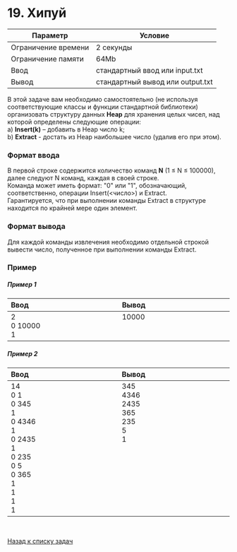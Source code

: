 # 19. Хипуй

| Параметр            | Условие                          |
|---------------------|----------------------------------|
| Ограничение времени | 2 секунды                        |
| Ограничение памяти  | 64Mb                             |
| Ввод                | стандартный ввод или input.txt   |
| Вывод               | стандартный вывод или output.txt |

В этой задаче вам необходимо самостоятельно (не используя соответствующие классы 
и функции стандартной библиотеки) организовать структуру данных **Heap** для хранения 
целых чисел, над которой определены следующие операции:  
a) **Insert(k)** – добавить в Heap число k;  
b) **Extract** - достать из Heap наибольшее число (удалив его при этом).

### Формат ввода
В первой строке содержится количество команд **N** (1 ≤ N ≤ 100000), 
далее следуют N команд, каждая в своей строке.  
Команда может иметь формат: "0" или "1", обозначающий, соответственно, операции Insert(<число>) и Extract.  
Гарантируется, что при выполнении команды Extract в структуре находится по крайней мере один элемент.

### Формат вывода
Для каждой команды извлечения необходимо отдельной строкой вывести число, полученное 
при выполнении команды Extract.

### Пример

##### Пример 1
<table>
    <thead>
        <tr>
            <th width="250px" align="left">Ввод</th>
            <th width="250px" align="left">Вывод</th>
        </tr>
    </thead>
    <tr>
        <td>
            2<br>
            0 10000<br>
            1
        </td>
        <td>
            10000<br><br><br>
        </td>
    </tr>
</table>

##### Пример 2
<table>
    <thead>
        <tr>
            <th width="250px" align="left">Ввод</th>
            <th width="250px" align="left">Вывод</th>
        </tr>
    </thead>
    <tr>
        <td>
            14<br>
            0 1<br>
            0 345<br>
            1<br>
            0 4346<br>
            1<br>
            0 2435<br>
            1<br>
            0 235<br>
            0 5<br>
            0 365<br>
            1<br>
            1<br>
            1<br>
            1
        </td>
        <td>
            345<br>
            4346<br>
            2435<br>
            365<br>
            235<br>
            5<br>
            1<br>
            <br><br><br><br><br><br><br><br>
        </td>
    </tr>
</table>


<br>

[Назад к списку задач](https://github.com/AlexAkama/yandex_algorithm/tree/main/src/main/java/training/v3b#%D0%B7%D0%B0%D0%B4%D0%B0%D1%87%D0%B8-30)